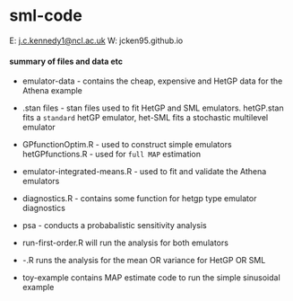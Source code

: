# sml-code
E: j.c.kennedy1@ncl.ac.uk
W: jcken95.github.io

#### summary of files and data etc ####
* emulator-data - contains the cheap, expensive and HetGP data for the Athena example

* .stan files - stan files used to fit HetGP and SML emulators. hetGP.stan fits a `standard` hetGP emulator, het-SML fits a stochastic multilevel emulator

* GPfunctionOptim.R - used to construct simple emulators
hetGPfunctions.R - used for `full MAP` estimation

* emulator-integrated-means.R - used to fit and validate the Athena emulators
* diagnostics.R - contains some function for hetgp type emulator diagnostics


* psa - conducts a probabalistic sensitivity analysis

* run-first-order.R will run the analysis for both emulators

* <emulator>-<component>.R runs the analysis for the mean OR variance for HetGP OR SML

* toy-example contains MAP estimate code to run the simple sinusoidal example




